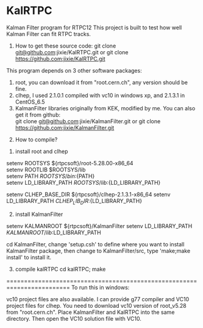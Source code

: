 # KalRTPC
Kalman Filter program for RTPC12
This project is built to test how well Kalman Filter can fit RTPC tracks.

1. How to get these source code: 
git clone git@github.com:jixie/KalRTPC.git 
or
git clone https://github.com:jixie/KalRTPC.git 

This program depends on 3 other software packages:
1) root, you can download it from "root.cern.ch", any version should be fine.
2) clhep, I used 2.1.0.1 compiled with vc10 in windows xp, and 2.1.3.1 in CentOS_6.5
3) KalmanFilter libraries originally from KEK, modified by me. 
You can also get it from github:  
git clone git@github.com:jixie/KalmanFilter.git 
or
git clone https://github.com:jixie/KalmanFilter.git 

2. How to compile?
1) install root and clhep    
                      
  setenv ROOTSYS ${rtpcsoft}/root-5.28.00-x86_64                              
  setenv ROOTLIB $ROOTSYS/lib                                                
  setenv PATH ${ROOTSYS}/bin:${PATH}                                         
  setenv LD_LIBRARY_PATH ${ROOTSYS}/lib:${LD_LIBRARY_PATH}     

  setenv  CLHEP_BASE_DIR     ${rtpcsoft}/clhep-2.1.3.1-x86_64
  setenv  LD_LIBRARY_PATH ${CLHEP_LIB_DIR}:${LD_LIBRARY_PATH}

2) install KalmanFilter

  setenv KALMANROOT   ${rtpcsoft}/KalmanFilter
  setenv LD_LIBRARY_PATH  ${KALMANROOT}/lib:$LD_LIBRARY_PATH

cd KalmanFilter, change 'setup.csh' to define where you want to 
install KalmanFilter package, then change to  KalmanFilter/src,
type 'make;make install' to install it.

3) compile kalRTPC
   cd kalRTPC;
   make 


========================================================================
To run this in windows:

vc10 project files are also available. I can provide g77 compiler and 
VC10 project files for clhep. You need to download vc10 version of 
root_v5.28 from "root.cern.ch".  Place KalmanFilter and KalRTPC into 
the same directory. Then open the VC10 solution file with VC10. 
